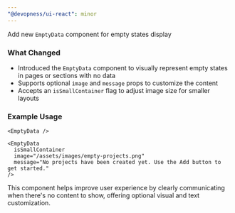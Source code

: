```yaml
---
"@devopness/ui-react": minor
---
```


Add new `EmptyData` component for empty states display

### What Changed

- Introduced the `EmptyData` component to visually represent empty states in pages or sections with no data
- Supports optional `image` and `message` props to customize the content
- Accepts an `isSmallContainer` flag to adjust image size for smaller layouts

### Example Usage

```tsx
<EmptyData />

<EmptyData
  isSmallContainer
  image="/assets/images/empty-projects.png"
  message="No projects have been created yet. Use the Add button to get started."
/>
```

This component helps improve user experience by clearly communicating when there's no content to show, offering optional visual and text customization.